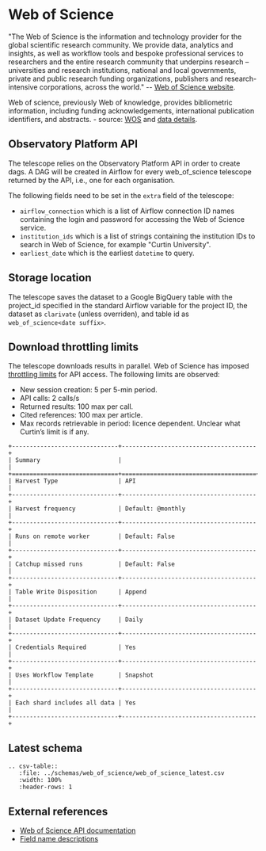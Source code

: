 # Web of Science

"The Web of Science is the information and technology provider for the global scientific research community. We provide data, analytics and insights, as well as workflow tools and bespoke professional services to researchers and the entire research community that underpins research – universities and research institutions, national and local governments, private and public research funding organizations, publishers and research-intensive corporations, across the world."
-- [Web of Science website](https://www.clarivate.com/webofsciencegroup>).

Web of science, previously Web of knowledge, provides bibliometric information, including funding acknowledgements,
international publication identifiers, and abstracts. - source: [WOS](https://clarivate.com/webofsciencegroup) and
[data details](https://clarivate.com/webofsciencegroup/solutions/xml-and-apis).

## Observatory Platform API

The telescope relies on the Observatory Platform API in order to create dags.  A DAG will be created in Airflow for every web_of_science telescope returned by the API, i.e., one for each organisation.

The following fields need to be set in the `extra` field of the telescope:
* `airflow_connection` which is a list of Airflow connection ID names containing the login and password for accessing the Web of Science service.
* `institution_ids` which is a list of strings containing the institution IDs to search in Web of Science, for example "Curtin University".
* `earliest_date` which is the earliest `datetime` to query.


## Storage location

The telescope saves the dataset to a Google BigQuery table with the project_id specified in the standard Airflow variable for the project ID, the dataset as `clarivate` (unless overriden), and table id as `web_of_science<date suffix>`.


## Download throttling limits

The telescope downloads results in parallel. Web of Science has imposed [throttling limits](http://help.incites.clarivate.com/wosWebServicesExpanded/bandwidthThrottlingGroup/bandwidthThrottling.html) for API access.  The following limits are observed:
* New session creation: 5 per 5-min period.
* API calls: 2 calls/s
* Returned results: 100 max per call.
* Cited references: 100 max per article.
* Max records retrievable in period: licence dependent. Unclear what Curtin’s limit is if any.

 ```eval_rst
+------------------------------+--------------------------------------+
| Summary                      |                                      |
+==============================+======================================+
| Harvest Type                 | API                                  |
+------------------------------+--------------------------------------+
| Harvest frequency            | Default: @monthly                    |
+------------------------------+--------------------------------------+
| Runs on remote worker        | Default: False                       |
+------------------------------+--------------------------------------+
| Catchup missed runs          | Default: False                       |
+------------------------------+--------------------------------------+
| Table Write Disposition      | Append                               |
+------------------------------+--------------------------------------+
| Dataset Update Frequency     | Daily                                |
+------------------------------+--------------------------------------+
| Credentials Required         | Yes                                  |
+------------------------------+--------------------------------------+
| Uses Workflow Template       | Snapshot                             |
+------------------------------+--------------------------------------+
| Each shard includes all data | Yes                                  |
+------------------------------+--------------------------------------+
```

## Latest schema
``` eval_rst
.. csv-table::
   :file: ../schemas/web_of_science/web_of_science_latest.csv
   :width: 100%
   :header-rows: 1
```
## External references
 * [Web of Science API documentation](http://help.incites.clarivate.com/wosWebServicesExpanded/WebServicesExpandedOverviewGroup/Introduction.html)
 * [Field name descriptions](http://help.incites.clarivate.com/wosWebServicesExpanded/appendix1Group/wosfieldNameTable.html)
